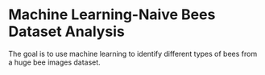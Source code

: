 # Machine Learning-Naive Bees Dataset Analysis
The goal is to use machine learning to identify different types of bees from a huge bee images dataset.
